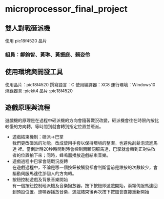 # microprocessor_final_project

## 雙人對戰砸派機
使用 pic18f4520 晶片
### 組員：鄭鈞智、黃琳、黃振庭、賴姿伶

## 使用環境與開發工具
使用晶片：pic18f4520
撰寫語言：C
使用編譯器：XC8
運行環境：Windows10
燒錄器具 :pickit4
晶片 :pic18f4520

## 遊戲原理與流程
遊戲機的原理是在過程中砸派機的方向會隨著戰況改變，砸派機會往在時限內按比較慢的方向轉，等時間到就會轉到指定位置並砸派。  
* 遊戲結束機制：砸派->巴掌  
我們更改砸派的功能，改成使用手套以保持環境的整潔，也避免刮鬍泡流進馬達 裡。當倒計時20秒時間到時會控制兩顆伺服馬達，巴掌就會轉到正對失敗者的位置拍下來；同時，蜂鳴器播放遊戲結束音樂。
* 遊戲過程中巴掌會隨戰況旋轉  
在遊戲過程中，不論是哪一個按鈕被觸發都會判斷當前是誰按的次數較少，會驅動伺服馬達往那個人的方向轉。
* 按鈕控制遊戲及背景音樂開始  
有一個按鈕控制砸派機及音樂撥放器，按下按鈕即遊戲開始，兩顆伺服馬達回到預設位置、蜂鳴器播放音樂，遊戲結束後再次按下按鈕會直接重新開始
